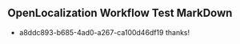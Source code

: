 ## OpenLocalization Workflow Test MarkDown
* a8ddc893-b685-4ad0-a267-ca100d46df19 thanks!

<!--HONumber=Jul16_HO2-->


